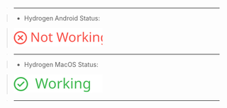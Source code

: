 <!-- SVGs for Status -->
[Working]: https://raw.githubusercontent.com/FRX397/GitHub-Markdown/main/blockquotes/badge/dark-theme/working.svg

[Not Working]: https://raw.githubusercontent.com/FRX397/GitHub-Markdown/main/blockquotes/badge/dark-theme/Nw.svg

> ___

> - Hydrogen Android Status:

> ![Not Working]

> ___

> - Hydrogen MacOS Status:

> ![Working]

> ___ 
